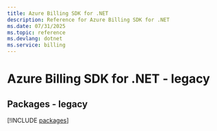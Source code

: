 ```yaml
---
title: Azure Billing SDK for .NET
description: Reference for Azure Billing SDK for .NET
ms.date: 07/31/2025
ms.topic: reference
ms.devlang: dotnet
ms.service: billing
---
```

# Azure Billing SDK for .NET - legacy
## Packages - legacy
[!INCLUDE [packages](billing-index.md)]